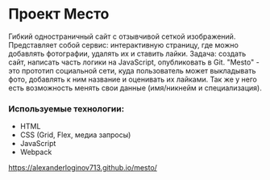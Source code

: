 # Проект Место
Гибкий одностраничный сайт с отзывчивой сеткой изображений. Представляет собой сервис: интерактивную страницу, где можно добавлять фотографии, удалять их и ставить лайки. Задача: создать сайт, написать часть логики на JavaScript, опубликовать в Git.
"Mesto" - это прототип социальной сети, куда пользователь может выкладывать фото, добавлять к ним название и оценивать их лайками. Так же у него есть возможность менять свои данные (имя/никнейм и специализация).
### Используемые технологии: 
* HTML 
* CSS (Grid, Flex, медиа запросы)
* JavaScript
* Webpack

https://alexanderloginov713.github.io/mesto/
